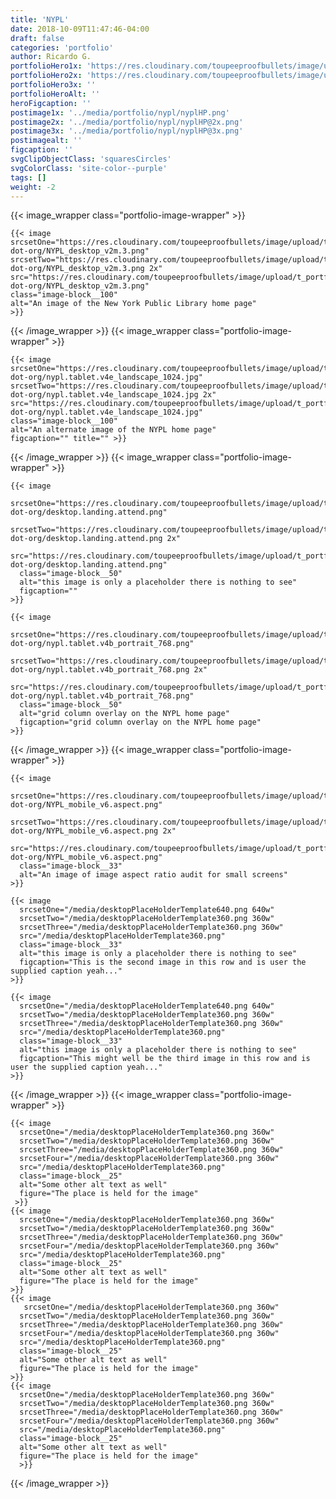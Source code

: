 ```yaml
---
title: 'NYPL'
date: 2018-10-09T11:47:46-04:00
draft: false
categories: 'portfolio'
author: Ricardo G.
portfolioHero1x: 'https://res.cloudinary.com/toupeeproofbullets/image/upload/t_portfolio_hero_16_9/v1548722310/nypl-dot-org/NYPL_desktop_v2m.3.png'
portfolioHero2x: 'https://res.cloudinary.com/toupeeproofbullets/image/upload/t_portfolio_hero_2x/v1548722310/nypl-dot-org/NYPL_desktop_v2m.3.png'
portfolioHero3x: ''
portfolioHeroAlt: ''
heroFigcaption: ''
postimage1x: '../media/portfolio/nypl/nyplHP.png'
postimage2x: '../media/portfolio/nypl/nyplHP@2x.png'
postimage3x: '../media/portfolio/nypl/nyplHP@3x.png'
postimagealt: ''
figcaption: ''
svgClipObjectClass: 'squaresCircles'
svgColorClass: 'site-color--purple'
tags: []
weight: -2
---
```


{{< image_wrapper class="portfolio-image-wrapper" >}}

    {{< image
    srcsetOne="https://res.cloudinary.com/toupeeproofbullets/image/upload/t_portfolio_full/v1548722310/nypl-dot-org/NYPL_desktop_v2m.3.png"
    srcsetTwo="https://res.cloudinary.com/toupeeproofbullets/image/upload/t_portfolio_full_size_2x/v1548722310/nypl-dot-org/NYPL_desktop_v2m.3.png 2x"
    src="https://res.cloudinary.com/toupeeproofbullets/image/upload/t_portfolio_full/v1548722310/nypl-dot-org/NYPL_desktop_v2m.3.png"
    class="image-block__100"
    alt="An image of the New York Public Library home page"
    >}}

{{< /image_wrapper >}}
{{< image_wrapper class="portfolio-image-wrapper" >}}

    {{< image
    srcsetOne="https://res.cloudinary.com/toupeeproofbullets/image/upload/t_portfolio_full/v1548722296/nypl-dot-org/nypl.tablet.v4e_landscape_1024.jpg"
    srcsetTwo="https://res.cloudinary.com/toupeeproofbullets/image/upload/t_portfolio_full_size_2x/v1548722296/nypl-dot-org/nypl.tablet.v4e_landscape_1024.jpg 2x"
    src="https://res.cloudinary.com/toupeeproofbullets/image/upload/t_portfolio_full/v1548722296/nypl-dot-org/nypl.tablet.v4e_landscape_1024.jpg"
    class="image-block__100"
    alt="An alternate image of the NYPL home page"
    figcaption="" title="" >}}

{{< /image_wrapper >}}
{{< image_wrapper class="portfolio-image-wrapper" >}}

    {{< image
      srcsetOne="https://res.cloudinary.com/toupeeproofbullets/image/upload/t_portfolio_full/v1548722325/nypl-dot-org/desktop.landing.attend.png" 
      srcsetTwo="https://res.cloudinary.com/toupeeproofbullets/image/upload/t_portfolio_full_size_2x/v1548722325/nypl-dot-org/desktop.landing.attend.png 2x"
      src="https://res.cloudinary.com/toupeeproofbullets/image/upload/t_portfolio_full/v1548722325/nypl-dot-org/desktop.landing.attend.png"
      class="image-block__50"
      alt="this image is only a placeholder there is nothing to see"
      figcaption=""
    >}}

    {{< image
      srcsetOne="https://res.cloudinary.com/toupeeproofbullets/image/upload/t_portfolio_full/v1548722309/nypl-dot-org/nypl.tablet.v4b_portrait_768.png" 
      srcsetTwo="https://res.cloudinary.com/toupeeproofbullets/image/upload/t_portfolio_full_size_2x/v1548722309/nypl-dot-org/nypl.tablet.v4b_portrait_768.png 2x" 
      src="https://res.cloudinary.com/toupeeproofbullets/image/upload/t_portfolio_full/v1548722309/nypl-dot-org/nypl.tablet.v4b_portrait_768.png"
      class="image-block__50"
      alt="grid column overlay on the NYPL home page"
      figcaption="grid column overlay on the NYPL home page"
    >}}

{{< /image_wrapper >}}
{{< image_wrapper class="portfolio-image-wrapper" >}}

    {{< image
      srcsetOne="https://res.cloudinary.com/toupeeproofbullets/image/upload/t_portfolio_full/v1548722312/nypl-dot-org/NYPL_mobile_v6.aspect.png"
      srcsetTwo="https://res.cloudinary.com/toupeeproofbullets/image/upload/t_portfolio_full_size_2x/v1548722312/nypl-dot-org/NYPL_mobile_v6.aspect.png 2x"
      src="https://res.cloudinary.com/toupeeproofbullets/image/upload/t_portfolio_full/v1548722312/nypl-dot-org/NYPL_mobile_v6.aspect.png"
      class="image-block__33"
      alt="An image of image aspect ratio audit for small screens"
    >}}

    {{< image
      srcsetOne="/media/desktopPlaceHolderTemplate640.png 640w"
      srcsetTwo="/media/desktopPlaceHolderTemplate360.png 360w"
      srcsetThree="/media/desktopPlaceHolderTemplate360.png 360w"
      src="/media/desktopPlaceHolderTemplate360.png"
      class="image-block__33"
      alt="this image is only a placeholder there is nothing to see"
      figcaption="This is the second image in this row and is user the supplied caption yeah..."
    >}}

    {{< image
      srcsetOne="/media/desktopPlaceHolderTemplate640.png 640w"
      srcsetTwo="/media/desktopPlaceHolderTemplate360.png 360w"
      srcsetThree="/media/desktopPlaceHolderTemplate360.png 360w"
      src="/media/desktopPlaceHolderTemplate360.png"
      class="image-block__33"
      alt="this image is only a placeholder there is nothing to see"
      figcaption="This might well be the third image in this row and is user the supplied caption yeah..."
    >}}

{{< /image_wrapper >}}
{{< image_wrapper class="portfolio-image-wrapper" >}}

    {{< image
      srcsetOne="/media/desktopPlaceHolderTemplate360.png 360w"
      srcsetTwo="/media/desktopPlaceHolderTemplate360.png 360w"
      srcsetThree="/media/desktopPlaceHolderTemplate360.png 360w"
      srcsetFour="/media/desktopPlaceHolderTemplate360.png 360w"
      src="/media/desktopPlaceHolderTemplate360.png"
      class="image-block__25"
      alt="Some other alt text as well"
      figure="The place is held for the image"
     >}}
    {{< image
      srcsetOne="/media/desktopPlaceHolderTemplate360.png 360w"
      srcsetTwo="/media/desktopPlaceHolderTemplate360.png 360w"
      srcsetThree="/media/desktopPlaceHolderTemplate360.png 360w"
      srcsetFour="/media/desktopPlaceHolderTemplate360.png 360w"
      src="/media/desktopPlaceHolderTemplate360.png"
      class="image-block__25"
      alt="Some other alt text as well"
      figure="The place is held for the image"
    >}}
    {{< image
       srcsetOne="/media/desktopPlaceHolderTemplate360.png 360w"
      srcsetTwo="/media/desktopPlaceHolderTemplate360.png 360w"
      srcsetThree="/media/desktopPlaceHolderTemplate360.png 360w"
      srcsetFour="/media/desktopPlaceHolderTemplate360.png 360w"
      src="/media/desktopPlaceHolderTemplate360.png"
      class="image-block__25"
      alt="Some other alt text as well"
      figure="The place is held for the image"
    >}}
    {{< image
      srcsetOne="/media/desktopPlaceHolderTemplate360.png 360w"
      srcsetTwo="/media/desktopPlaceHolderTemplate360.png 360w"
      srcsetThree="/media/desktopPlaceHolderTemplate360.png 360w"
      srcsetFour="/media/desktopPlaceHolderTemplate360.png 360w"
      src="/media/desktopPlaceHolderTemplate360.png"
      class="image-block__25"
      alt="Some other alt text as well"
      figure="The place is held for the image"
      >}}
{{< /image_wrapper >}}
